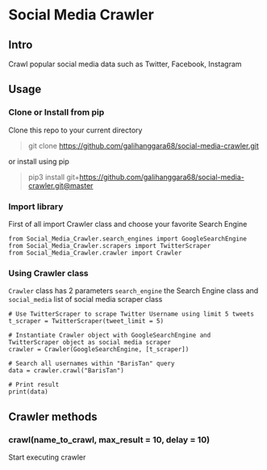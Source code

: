 # Social Media Crawler

## Intro

Crawl popular social media data such as Twitter, Facebook, Instagram

## Usage

### Clone or Install from pip

Clone this repo to your current directory

> git clone https://github.com/galihanggara68/social-media-crawler.git

or install using pip

> pip3 install git+https://github.com/galihanggara68/social-media-crawler.git@master

### Import library

First of all import Crawler class and choose your favorite Search Engine

```
from Social_Media_Crawler.search_engines import GoogleSearchEngine
from Social_Media_Crawler.scrapers import TwitterScraper
from Social_Media_Crawler.crawler import Crawler
```

### Using Crawler class

`Crawler` class has 2 parameters `search_engine` the Search Engine class and `social_media` list of social media scraper class

```
# Use TwitterScraper to scrape Twitter Username using limit 5 tweets
t_scraper = TwitterScraper(tweet_limit = 5)

# Instantiate Crawler object with GoogleSearchEngine and TwitterScraper object as social media scraper
crawler = Crawler(GoogleSearchEngine, [t_scraper])

# Search all usernames within "BarisTan" query
data = crawler.crawl("BarisTan")

# Print result
print(data)
```

## Crawler methods

### crawl(name_to_crawl, max_result = 10, delay = 10)

Start executing crawler
